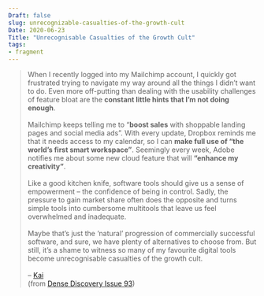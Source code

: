 ```yaml
---
Draft: false
slug: unrecognizable-casualties-of-the-growth-cult
Date: 2020-06-23
Title: "Unrecognisable Casualties of the Growth Cult"
tags:
- fragment
---
```


> When I recently logged into my Mailchimp account, I quickly got frustrated trying to navigate my way around all the things I didn’t want to do. Even more off-putting than dealing with the usability challenges of feature bloat are the **constant little hints that I’m not doing enough**. \
\
Mailchimp keeps telling me to “**boost sales** with shoppable landing pages and social media ads”. With every update, Dropbox reminds me that it needs access to my calendar, so I can **make full use of “the world’s first smart workspace”**. Seemingly every week, Adobe notifies me about some new cloud feature that will **“enhance my creativity”**. \
\
Like a good kitchen knife, software tools should give us a sense of empowerment – the confidence of being in control. Sadly, the pressure to gain market share often does the opposite and turns simple tools into cumbersome multitools that leave us feel overwhelmed and inadequate. \
\
Maybe that’s just the ‘natural’ progression of commercially successful software, and sure, we have plenty of alternatives to choose from. But still, it’s a shame to witness so many of my favourite digital tools become unrecognisable casualties of the growth cult.\
\
 – [Kai](https://twitter.com/KaiBrach) \
  (from [Dense Discovery Issue 93](https://www.densediscovery.com/issues/93))

